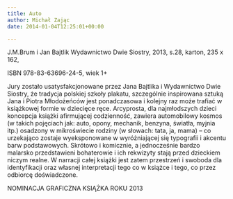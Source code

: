 ```yaml
---
title: Auto
author: Michał Zając
date: 2014-01-04T12:25:01+00:00

---
```

J.M.Brum i Jan Bajtlik Wydawnictwo Dwie Siostry, 2013, s.28, karton, 235 x 162,
  
ISBN 978-83-63696-24-5, wiek 1+

Jury zostało usatysfakcjonowane przez Jana Bajtlika i Wydawnictwo Dwie Siostry, że tradycja polskiej szkoły plakatu, szczególnie inspirowana sztuką Jana i Piotra Młodożeńców jest ponadczasowa i kolejny raz może trafiać w książkowej formie w dziecięce ręce. Arcyprosta, dla najmłodszych dzieci koncepcja książki afirmującej codzienność, zawiera automobilowy kosmos (w takich pojęciach jak: auto, opony, mechanik, benzyna, światła, myjnia itp.) osadzony w mikroświecie rodziny (w słowach: tata, ja, mama) – co urzekająco zostaje wyeksponowane w wyróżniającej się typografii i akcentu barw podstawowych. Skrótowo i komicznie, a jednocześnie bardzo malarsko przedstawieni bohaterowie i ich rekwizyty stają przed dzieckiem niczym realne. W narracji całej książki jest zatem przestrzeń i swoboda dla identyfikacji oraz własnej interpretacji tego co w książce i tego, co przez odbiorcę doświadczone.
  
NOMINACJA GRAFICZNA KSIĄŻKA ROKU 2013
